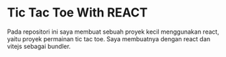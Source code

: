 # Tic Tac Toe With REACT

Pada repositori ini saya membuat sebuah proyek kecil menggunakan react, yaitu proyek permainan tic tac toe.
Saya membuatnya dengan react dan vitejs sebagai bundler.
